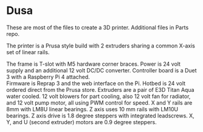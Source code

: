 # Dusa
These are most of the files to create a 3D printer.  Additional files in Parts repo.

The printer is a Prusa style build with 2 extruders sharing a common X-axis set of linear rails.

The frame is T-slot with M5 hardware corner braces.
Power is 24 volt supply and an additional 12 volt DC/DC converter.
Controller board is a Duet 3 with a Raspberry Pi 4 attached.  
Firmware is Reprap 3 and the web interface on the Pi.
Hotbed is 24 volt ordered direct from the Prusa store.
Extruders are a pair of E3D Titan Aqua water cooled.
12 volt blowers for part cooling, also 12 volt fan for radiator, and 12 volt pump motor, all using PWM control for speed.
X and Y rails are 8mm with LM8U linear bearings.
Z axis uses 10 mm rails with LM10U bearings.
Z axis drive is 1.8 degree steppers with integrated leadscrews.
X, Y, and U (second extruder) motors are 0.9 degree steppers.
